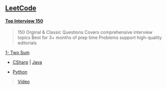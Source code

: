 ## [LeetCode](https://leetcode.com)

#### [Top Interview 150](https://leetcode.com/studyplan/top-interview-150/)

> 150 Orginal & Classic Questions Covers comprehensive interview topics
Best for 3+ months of prep time
Problems support high-quality editorials

[1- Two Sum](https://leetcode.com/problems/two-sum/?envType=study-plan-v2&envId=top-interview-150)

+ [CSharp](https://github.com/b-daarr/CSharp/blob/main/LeetCode/LC15001/Program.cs) | [Java](https://github.com/b-daarr/Java/blob/main/LeetCode/LC15001/src/Main.java)

+ [Python](https://github.com/b-daarr/Python/blob/main/LeetCode/LC15001/LC15001.py)

> [Video]()